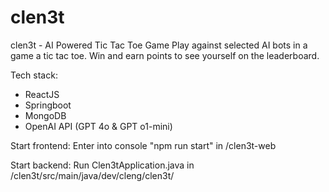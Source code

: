 # clen3t
clen3t - AI Powered Tic Tac Toe Game
Play against selected AI bots in a game a tic tac toe. Win and earn points to see yourself on the leaderboard.

Tech stack:
- ReactJS
- Springboot
- MongoDB
- OpenAI API (GPT 4o & GPT o1-mini)

Start frontend:
Enter into console "npm run start" in /clen3t-web

Start backend:
Run Clen3tApplication.java in /clen3t/src/main/java/dev/cleng/clen3t/
